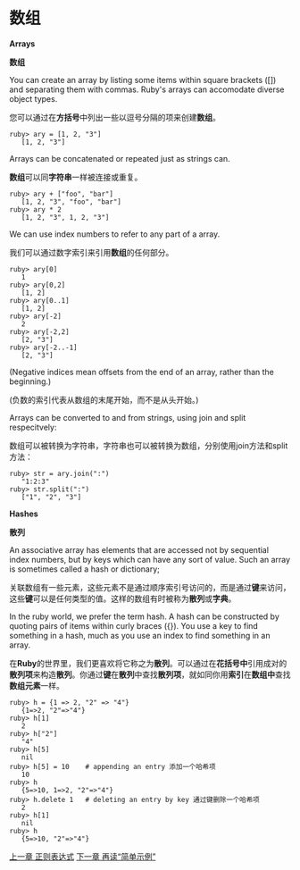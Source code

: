 # 数组

**Arrays**

**数组**

You can create an array by listing some items within square brackets ([]) and separating them with commas. Ruby's arrays can accomodate diverse object types.

您可以通过在**方括号**中列出一些以逗号分隔的项来创建**数组**。

```
ruby> ary = [1, 2, "3"]
   [1, 2, "3"]
```
Arrays can be concatenated or repeated just as strings can.

**数组**可以同**字符串**一样被连接或重复。

```
ruby> ary + ["foo", "bar"]
   [1, 2, "3", "foo", "bar"]
ruby> ary * 2
   [1, 2, "3", 1, 2, "3"]
```
We can use index numbers to refer to any part of a array.

我们可以通过数字索引来引用**数组**的任何部分。

```
ruby> ary[0]
   1
ruby> ary[0,2]
   [1, 2]
ruby> ary[0..1]
   [1, 2]
ruby> ary[-2]
   2
ruby> ary[-2,2]
   [2, "3"]
ruby> ary[-2..-1]
   [2, "3"]
```
(Negative indices mean offsets from the end of an array, rather than the beginning.)

(负数的索引代表从数组的末尾开始，而不是从头开始。)

Arrays can be converted to and from strings, using join and split respecitvely:

数组可以被转换为字符串，字符串也可以被转换为数组，分别使用join方法和split方法：

```
ruby> str = ary.join(":")
   "1:2:3"
ruby> str.split(":")
   ["1", "2", "3"]
```

**Hashes**

**散列**

An associative array has elements that are accessed not by sequential index numbers, but by keys which can have any sort of value. Such an array is sometimes called a hash or dictionary; 

关联数组有一些元素，这些元素不是通过顺序索引号访问的，而是通过**键**来访问，这些**键**可以是任何类型的值。这样的数组有时被称为**散列**或**字典**。

In the ruby world, we prefer the term hash. A hash can be constructed by quoting pairs of items within curly braces ({}). You use a key to find something in a hash, much as you use an index to find something in an array.

在**Ruby**的世界里，我们更喜欢将它称之为**散列**。可以通过在**花括号中**引用成对的**散列项**来构造**散列**。你通过**键**在**散列**中查找**散列项**，就如同你用**索引**在**数组中**查找**数组元素**一样。

```
ruby> h = {1 => 2, "2" => "4"}
   {1=>2, "2"=>"4"}
ruby> h[1]
   2
ruby> h["2"]
   "4"
ruby> h[5]
   nil
ruby> h[5] = 10    # appending an entry 添加一个哈希项
   10
ruby> h
   {5=>10, 1=>2, "2"=>"4"}
ruby> h.delete 1   # deleting an entry by key 通过键删除一个哈希项
   2
ruby> h[1]
   nil
ruby> h
   {5=>10, "2"=>"4"}
```

[上一章 正则表达式](./regexp.md "Regular expressions")
[下一章 再读“简单示例”](./backtoexamples.md "Back to the simple examples")
